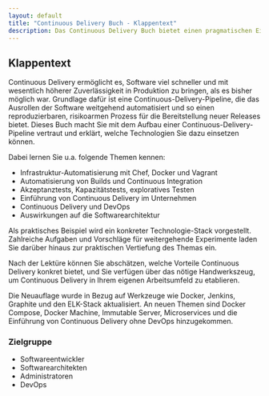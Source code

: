 ```yaml
---
layout: default
title: "Continuous Delivery Buch - Klappentext"
description: Das Continuous Delivery Buch bietet einen pragmatischen Einstieg in Continuous Delivery.
---
```


Klappentext
---

Continuous Delivery ermöglicht es, Software viel schneller und mit
wesentlich höherer Zuverlässigkeit in Produktion zu bringen, als es
bisher möglich war. Grundlage dafür ist eine
Continuous-Delivery-Pipeline, die das Ausrollen der Software
weitgehend automatisiert und so einen reproduzierbaren, risikoarmen
Prozess für die Bereitstellung neuer Releases bietet. Dieses Buch
macht Sie mit dem Aufbau einer Continuous-Delivery-Pipeline vertraut
und erklärt, welche Technologien Sie dazu einsetzen können.

Dabei lernen Sie u.a. folgende Themen kennen:
* Infrastruktur-Automatisierung mit Chef, Docker und Vagrant
* Automatisierung von Builds und Continuous Integration
* Akzeptanztests, Kapazitätstests, exploratives Testen
* Einführung von Continuous Delivery im Unternehmen
* Continuous Delivery und DevOps
* Auswirkungen auf die Softwarearchitektur

Als praktisches Beispiel wird ein konkreter Technologie-Stack
vorgestellt. Zahlreiche Aufgaben und Vorschläge für weitergehende
Experimente laden Sie darüber hinaus zur praktischen Vertiefung des
Themas ein.

Nach der Lektüre können Sie abschätzen, welche Vorteile Continuous
Delivery konkret bietet, und Sie verfügen über das nötige
Handwerkszeug, um Continuous Delivery in Ihrem eigenen Arbeitsumfeld
zu etablieren.

Die Neuauflage wurde in Bezug auf Werkzeuge wie Docker, Jenkins,
Graphite und den ELK-Stack aktualisiert. An neuen Themen sind Docker
Compose, Docker Machine, Immutable Server, Microservices und die
Einführung von Continuous Delivery ohne DevOps hinzugekommen.

### Zielgruppe

* Softwareentwickler
* Softwarearchitekten
* Administratoren
* DevOps
